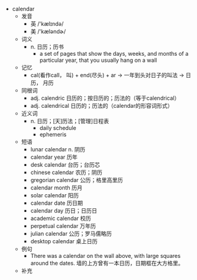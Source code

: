 - calendar
  - 发音
    - 英 /'kælɪndə/
    - 美 /'kæləndɚ/
  - 词义
    - n. 日历；历书
      - a set of pages that show the days, weeks, and months of a particular year, that you usually hang on a wall
  - 记忆
    - cal(看作call， 叫) + end(尽头) + ar → 一年到头对日子的叫法 → 日历， 月历
  - 同根词
    - adj. calendric 日历的；按日历的；历法的（等于calendrical）
    - adj. calendrical 日历的；历法的（calendar的形容词形式）
  - 近义词
    - n. 日历；[天]历法；[管理]日程表
      - daily schedule
      - ephemeris
  - 短语
    - lunar calendar n. 阴历
    - calendar year 历年
    - desk calendar 台历；台历芯
    - chinese calendar 农历；阴历
    - gregorian calendar 公历；格里高里历
    - calendar month 历月
    - solar calendar 阳历
    - calendar date 历日期
    - calendar day 历日；日历日
    - academic calendar 校历
    - perpetual calendar 万年历
    - julian calendar 公历；罗马儒略历
    - desktop calendar 桌上日历
  - 例句
    - There was a calendar on the wall above, with large squares around the dates. 墙的上方曾有一本日历，日期框在大方格里。
  - 补充